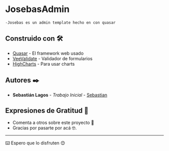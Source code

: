 # JosebasAdmin
	-Josebas es un admin template hecho en con quasar

## Construido con 🛠️

* [Quasar](https://quasar.dev/start/pick-quasar-flavour) - El framework web usado
* [VeeValidate](http://vee-validate.logaretm.com/v2/) - Validador de formularios
* [HighCharts](https://www.highcharts.com/docs/getting-started/install-from-npm) - Para usar charts

## Autores ✒️

* **Sebastián Lagos** - *Trabajo Inicial* - [Sebastian](https://github.com/Metalwarcry)

## Expresiones de Gratitud 🎁

* Comenta a otros sobre este proyecto 📢 
* Gracias por pasarte por acá 🤓.

---
⌨️ Espero que lo disfruten 😊
